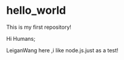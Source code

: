 # hello_world
This is my  first repository!

Hi  Humans;

LeiganWang here ,i like node.js.just as a test!

